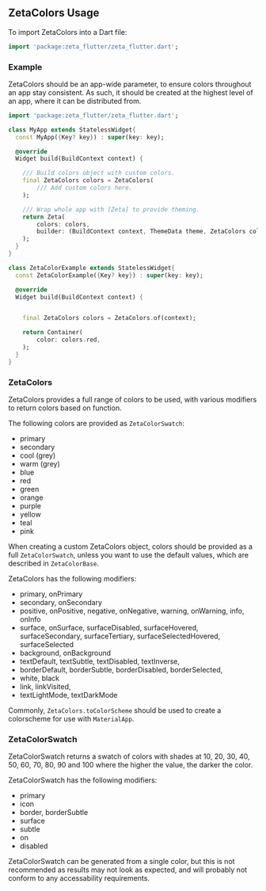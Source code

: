 ## ZetaColors Usage

To import ZetaColors into a Dart file:

```dart
import 'package:zeta_flutter/zeta_flutter.dart';
```

### Example

ZetaColors should be an app-wide parameter, to ensure colors throughout an app stay consistent. As such, it should be created at the highest level of an app, where it can be distributed from.

```dart
import 'package:zeta_flutter/zeta_flutter.dart';

class MyApp extends StatelessWidget{
  const MyApp({Key? key}) : super(key: key);

  @override
  Widget build(BuildContext context) {

    /// Build colors object with custom colors.
    final ZetaColors colors = ZetaColors(
        /// Add custom colors here.
    );

    /// Wrap whole app with [Zeta] to provide theming.
    return Zeta(
        colors: colors,
        builder: (BuildContext context, ThemeData theme, ZetaColors colors) => ZetaColorExample(),
    );
  }
}

class ZetaColorExample extends StatelessWidget{
  const ZetaColorExample({Key? key}) : super(key: key);

  @override
  Widget build(BuildContext context) {


    final ZetaColors colors = ZetaColors.of(context);

    return Container(
        color: colors.red,
    );
  }
}

```

### ZetaColors

ZetaColors provides a full range of colors to be used, with various modifiers to return colors based on function.

The following colors are provided as `ZetaColorSwatch`:

- primary
- secondary
- cool (grey)
- warm (grey)
- blue
- red
- green
- orange
- purple
- yellow
- teal
- pink

When creating a custom ZetaColors object, colors should be provided as a full `ZetaColorSwatch`, unless you want to use the default values, which are described in `ZetaColorBase`.

ZetaColors has the following modifiers:

- primary, onPrimary
- secondary, onSecondary
- positive, onPositive, negative, onNegative, warning, onWarning, info, onInfo
- surface, onSurface, surfaceDisabled, surfaceHovered, surfaceSecondary, surfaceTertiary, surfaceSelectedHovered, surfaceSelected
- background, onBackground
- textDefault, textSubtle, textDisabled, textInverse,
- borderDefault, borderSubtle, borderDisabled, borderSelected,
- white, black
- link, linkVisited,
- textLightMode, textDarkMode

Commonly, `ZetaColors.toColorScheme` should be used to create a colorscheme for use with `MaterialApp`.

### ZetaColorSwatch

ZetaColorSwatch returns a swatch of colors with shades at 10, 20, 30, 40, 50, 60, 70, 80, 90 and 100 where the higher the value, the darker the color.

ZetaColorSwatch has the following modifiers:

- primary
- icon
- border, borderSubtle
- surface
- subtle
- on
- disabled

ZetaColorSwatch can be generated from a single color, but this is not recommended as results may not look as expected, and will probably not conform to any accessability requirements.
